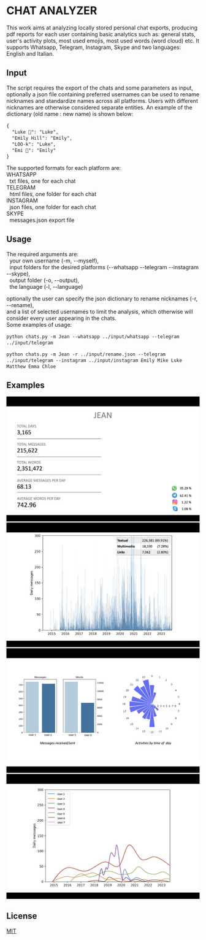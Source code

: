# CHAT ANALYZER

This work aims at analyzing locally stored personal chat exports, 
producing pdf reports for each user containing basic analytics such as: 
general stats, user's activity plots, most used emojis, 
most used words (word cloud) etc. 
It supports Whatsapp, Telegram, Instagram, Skype and two languages: English and Italian.

## Input

The script requires the export of the chats and some parameters as input, 
optionally a json file containing preferred usernames can be used to rename
nicknames and standardize names across all platforms. 
Users with different nicknames are otherwise considered separate entities. 
An example of the dictionary (old name : new name) is shown below:
```
{
  "Luke 🎸": "Luke",
  "Emily Hill": "Emily",
  "LOO-k": "Luke",
  "Emi 🦊": "Emily"
}
```

The supported formats for each platform are: <br />
WHATSAPP <br />
&nbsp; txt files, one for each chat <br />
TELEGRAM <br />
&nbsp; html files, one folder for each chat <br />
INSTAGRAM <br />
&nbsp; json files, one folder for each chat <br />
SKYPE <br />
&nbsp; messages.json export file <br />



## Usage

The required arguments are: <br />
&nbsp; your own username (-m, --myself), <br />
&nbsp; input folders for the desired platforms (--whatsapp --telegram --instagram --skype), <br />
&nbsp; output folder (-o, --output), <br />
&nbsp; the language (-l, --language)  <br />

optionally the user can specify the json dictionary to rename nicknames (-r, --rename), <br />
and a list of selected usernames to limit the analysis, 
which otherwise will consider every user appearing in the chats. 
<br />
Some examples of usage:

```
python chats.py -m Jean --whatsapp ../input/whatsapp --telegram ../input/telegram
```

```
python chats.py -m Jean -r ../input/rename.json --telegram ../input/telegram --instagram ../input/instagram Emily Mike Luke Matthew Emma Chloe 
```

## Examples

![alt text](doc/slide_1.png)
![alt text](doc/slide_2.png)
![alt text](doc/slide_3.png)
![alt text](doc/slide_4.png)

## License

[MIT](https://choosealicense.com/licenses/mit/)